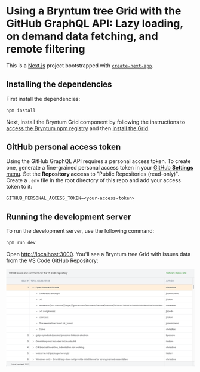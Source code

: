 # Using a Bryntum tree Grid with the GitHub GraphQL API: Lazy loading, on demand data fetching, and remote filtering

This is a [Next.js](https://nextjs.org) project bootstrapped with [`create-next-app`](https://nextjs.org/docs/app/api-reference/cli/create-next-app).

## Installing the dependencies

First install the dependencies:

```sh
npm install
```

Next, install the Bryntum Grid component by following the instructions to [access the Bryntum npm registry](https://bryntum.com/products/grid/docs/guide/Grid/quick-start/javascript-npm#access-to-npm-registry) and then [install the Grid](https://bryntum.com/products/grid/docs/guide/Grid/quick-start/javascript-npm#install-component).

## GitHub personal access token

Using the GitHub GraphQL API requires a personal access token. To create one, generate a fine-grained personal access token in your [GitHub **Settings** menu](https://github.com/settings/personal-access-tokens). Set the **Repository access** to "Public Repositories (read-only)". Create a `.env` file in the root directory of this repo and add your access token to it:

```
GITHUB_PERSONAL_ACCESS_TOKEN=<your-access-token>
```

## Running the development server

To run the development server, use the following command:

```bash
npm run dev
```

Open [http://localhost:3000](http://localhost:3000). You'll see a Bryntum tree Grid with issues data from the VS Code GitHub Repository:

![Bryntum tree Grid](./bryntum-tree-grid.png)